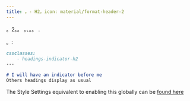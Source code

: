```yaml
---
title: 。- H2。icon: material/format-header-2
---
```


。2。。 。、。。
.

。:

```md
cssclasses:
    - headings-indicator-h2
---

# I will have an indicator before me
Others headings display as usual
```

The Style Settings equivalent to enabling this globally can be [found here](../../Style-Settings/Editor/Typography/headings/index.md#for-heading-2)

